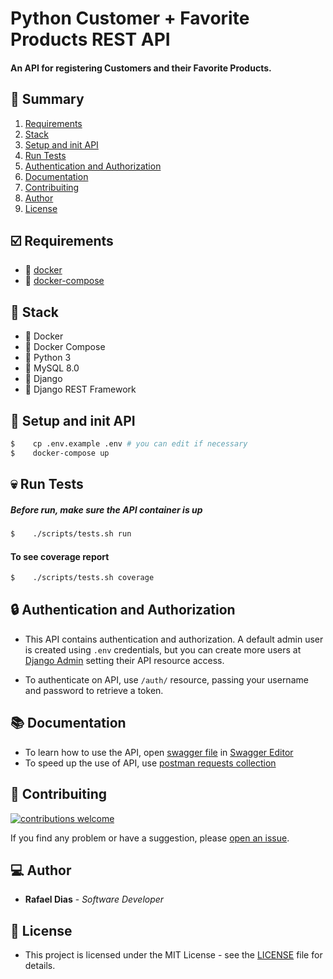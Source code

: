 # Python Customer + Favorite Products REST API

#### An API for registering Customers and their Favorite Products.

## :bookmark: Summary
1. [Requirements](#ballot_box_with_check-requirements)
2. [Stack](#open_file_folder-stack)
3. [Setup and init API](#rocket-setup-and-init-api)
4. [Run Tests](#skull-run-tests)
5. [Authentication and Authorization](#lock-authentication-and-authorization)
6. [Documentation](#books-documentation)
7. [Contribuiting](#wrench-contribuiting)
8. [Author](#computer-author)
9. [License](#pencil-license)

## :ballot_box_with_check: Requirements
- :whale: [docker](https://www.docker.com/get-started)
- :octopus: [docker-compose](https://docs.docker.com/compose/install/)

## :open_file_folder: Stack
- :whale: Docker
- :octopus: Docker Compose
- :snake: Python 3
- :dolphin: MySQL 8.0
- :rocket: Django
- :gift: Django REST Framework

## :rocket: Setup and init API
```sh
$    cp .env.example .env # you can edit if necessary
$    docker-compose up
```

## :skull: Run Tests
##### Before run, make sure the API container is up
```sh
$    ./scripts/tests.sh run
```

#### To see coverage report
```sh
$    ./scripts/tests.sh coverage
```

## :lock: Authentication and Authorization
- This API contains authentication and authorization. A default admin user is created using `.env` credentials, but you can create more users at [Django Admin](http://0.0.0.0:8000/admin/auth/user/) setting their API resource access.

- To authenticate on API, use `/auth/` resource, passing your username and password to retrieve a token.

## :books: Documentation
- To learn how to use the API, open [swagger file](docs/swagger.yml) in [Swagger Editor](https://editor.swagger.io)
- To speed up the use of API, use [postman requests collection](docs/api_doc.postman_collection.json)

## :wrench: Contribuiting
[![contributions welcome](https://img.shields.io/badge/contributions-welcome-brightgreen.svg?style=flat)](https://github.com/rafaeldias98/python-customer-api/issues/new)

If you find any problem or have a suggestion, please [open an issue](https://github.com/rafaeldias98/python-customer-api/issues/new).

## :computer: Author

* **Rafael Dias** - *Software Developer*

## :pencil: License

- This project is licensed under the MIT License - see the [LICENSE](LICENSE) file for details.
